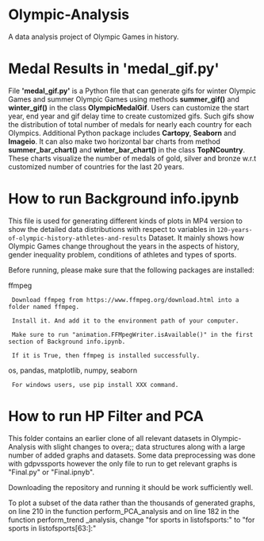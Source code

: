# Olympic-Analysis
A data analysis project of Olympic Games in history.

# Medal Results in 'medal_gif.py'
File **'medal_gif.py'** is a Python file that can generate gifs for winter Olympic Games and summer Olympic Games using methods **summer_gif()** and **winter_gif()** in the class **OlympicMedalGif**. Users can customize the start year, end year and gif delay time to create customized gifs. Such gifs show the distribution of total number of medals for nearly each country for each Olympics. Additional Python package includes **Cartopy**, **Seaborn** and **Imageio**. It can also make two horizontal bar charts from method **summer_bar_chart()** and **winter_bar_chart()** in the class **TopNCountry**. These charts visualize the number of medals of gold, silver and bronze w.r.t customized number of countries for the last 20 years. 

# How to run Background info.ipynb
This file is used for generating different kinds of plots in MP4 version to show the detailed data distributions with respect to variables in `120-years-of-olympic-history-athletes-and-results` Dataset. It mainly shows how Olympic Games change throughout the years in the aspects of history, gender inequality problem, conditions of athletes and types of sports.

Before running, please make sure that the following packages are installed:

  ffmpeg

     Download ffmpeg from https://www.ffmpeg.org/download.html into a folder named ffmpeg. 
     
     Install it. And add it to the environment path of your computer.
     
     Make sure to run "animation.FFMpegWriter.isAvailable()" in the first section of Background info.ipynb.
     
     If it is True, then ffmpeg is installed successfully.
  
  os, pandas, matplotlib, numpy, seaborn

     For windows users, use pip install XXX command.
 
 
# How to run HP Filter and PCA
This folder contains an earlier clone of all relevant datasets in Olympic-Analysis with slight changes to overa;; data structures along with a large number of added graphs and datasets.
Some data preprocessing was done with gdpvssports however the only file to run to get relevant graphs is "Final.py" or "Final.ipnyb".

Downloading the repository and running it should be work sufficiently well.

To plot a subset of the data rather than the thousands of generated graphs, on line 210 in the function perform_PCA_analysis and on line 182 in the function perform_trend _analysis, change "for sports in listofsports:"  to "for sports in listofsports[63:]:"
